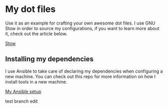 # My dot files

Use it as an example for crafting your own awesome dot files. I use GNU Stow in order to source my configurations, if you want to learn more about it, check out the article below.

[Stow](https://dbeley.ovh/en/post/2021/01/09/easily-manage-your-linux-config-files-with-stow/)

## Installing my dependencies

I use Ansible to take care of declaring my dependencies when configuring a new machine. You can check out this repo for more information on how I install tools in a new machine.

[My Ansible setup](https://github.com/wesbragagt/ansible)

test branch edit
